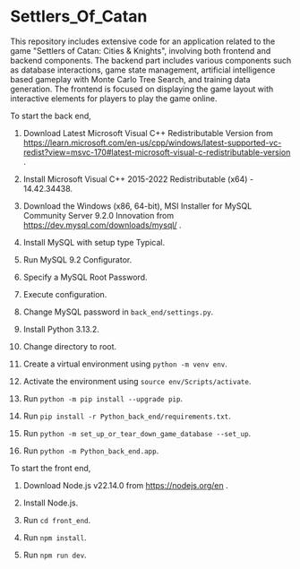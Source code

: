 # Settlers_Of_Catan

This repository includes extensive code for an application related to the game "Settlers of Catan: Cities & Knights", involving both frontend and backend components. The backend part includes various components such as database interactions, game state management, artificial intelligence based gameplay with Monte Carlo Tree Search, and training data generation. The frontend is focused on displaying the game layout with interactive elements for players to play the game online.

To start the back end,

1. Download Latest Microsoft Visual C++ Redistributable Version from https://learn.microsoft.com/en-us/cpp/windows/latest-supported-vc-redist?view=msvc-170#latest-microsoft-visual-c-redistributable-version .

2. Install Microsoft Visual C++ 2015-2022 Redistributable (x64) - 14.42.34438.

3. Download the Windows (x86, 64-bit), MSI Installer for MySQL Community Server 9.2.0 Innovation from https://dev.mysql.com/downloads/mysql/ .

4. Install MySQL with setup type Typical.

5. Run MySQL 9.2 Configurator.

6. Specify a MySQL Root Password.

7. Execute configuration.

8. Change MySQL password in `back_end/settings.py`.

9. Install Python 3.13.2.

10. Change directory to root.

11. Create a virtual environment using `python -m venv env`.

12. Activate the environment using `source env/Scripts/activate`.

13. Run `python -m pip install --upgrade pip`.

14. Run `pip install -r Python_back_end/requirements.txt`.

15. Run `python -m set_up_or_tear_down_game_database --set_up`.

16. Run `python -m Python_back_end.app`.

To start the front end,

1. Download Node.js v22.14.0 from https://nodejs.org/en .

2. Install Node.js.

3. Run `cd front_end`.

4. Run `npm install`.

5. Run `npm run dev`.